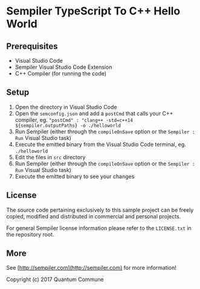 # Sempiler TypeScript To C++ Hello World

## Prerequisites

- Visual Studio Code
- Sempiler Visual Studio Code Extension
- C++ Compiler (for running the code)

## Setup

1. Open the directory in Visual Studio Code
2. Open the `semconfig.json` and add a `postCmd` that calls your C++ compiler, eg. `"postCmd" : "clang++ -std=c++14 ${sempiler.outputPaths} -o ./helloworld`
3. Run Sempiler (either through the `compileOnSave` option or the `Sempiler : Run` Visual Studio task)
4. Execute the emitted binary from the Visual Studio Code terminal, eg. `./helloworld`
5. Edit the files in `src` directory
6. Run Sempiler (either through the `compileOnSave` option or the `Sempiler : Run` Visual Studio task)
7. Execute the emitted binary to see your changes

## License

The source code pertaining exclusively to this sample project can be freely copied, modified and distributed in commercial and personal projects.

For general Sempiler license information please refer to the `LICENSE.txt` in the repository root. 

## More

See [http://sempiler.com](http://sempiler.com) for more information!


Copyright (c) 2017 Quantum Commune
